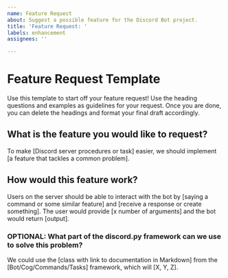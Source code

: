 ```yaml
---
name: Feature Request
about: Suggest a possible feature for the Discord Bot project.
title: 'Feature Request: '
labels: enhancement
assignees: ''

---
```


# Feature Request Template
Use this template to start off your feature request! Use the heading questions and examples as guidelines for your request. Once you are done, you can delete the headings and format your final draft accordingly.

## What is the feature you would like to request?
To make [Discord server procedures or task] easier, we should implement [a feature that tackles a common problem].

## How would this feature work?
Users on the server should be able to interact with the bot by [saying a command or some similar feature] and [receive a response or create something]. The user would provide [x number of arguments] and the bot would return [output].

### OPTIONAL: What part of the discord.py framework can we use to solve this problem?
We could use the [class with link to documentation in Markdown] from the [Bot/Cog/Commands/Tasks] framework, which will [X, Y, Z].
